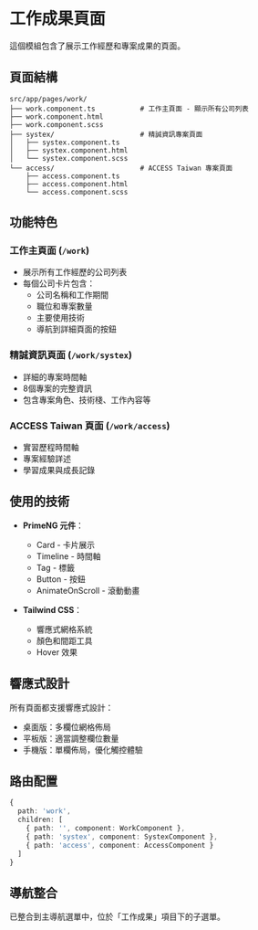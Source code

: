 # 工作成果頁面

這個模組包含了展示工作經歷和專案成果的頁面。

## 頁面結構

```
src/app/pages/work/
├── work.component.ts           # 工作主頁面 - 顯示所有公司列表
├── work.component.html
├── work.component.scss
├── systex/                     # 精誠資訊專案頁面
│   ├── systex.component.ts
│   ├── systex.component.html
│   └── systex.component.scss
└── access/                     # ACCESS Taiwan 專案頁面
    ├── access.component.ts
    ├── access.component.html
    └── access.component.scss
```

## 功能特色

### 工作主頁面 (`/work`)
- 展示所有工作經歷的公司列表
- 每個公司卡片包含：
  - 公司名稱和工作期間
  - 職位和專案數量
  - 主要使用技術
  - 導航到詳細頁面的按鈕

### 精誠資訊頁面 (`/work/systex`)
- 詳細的專案時間軸
- 8個專案的完整資訊
- 包含專案角色、技術棧、工作內容等

### ACCESS Taiwan 頁面 (`/work/access`)
- 實習歷程時間軸
- 專案經驗詳述
- 學習成果與成長記錄

## 使用的技術

- **PrimeNG 元件**：
  - Card - 卡片展示
  - Timeline - 時間軸
  - Tag - 標籤
  - Button - 按鈕
  - AnimateOnScroll - 滾動動畫

- **Tailwind CSS**：
  - 響應式網格系統
  - 顏色和間距工具
  - Hover 效果

## 響應式設計

所有頁面都支援響應式設計：
- 桌面版：多欄位網格佈局
- 平板版：適當調整欄位數量
- 手機版：單欄佈局，優化觸控體驗

## 路由配置

```typescript
{ 
  path: 'work', 
  children: [
    { path: '', component: WorkComponent },
    { path: 'systex', component: SystexComponent },
    { path: 'access', component: AccessComponent }
  ]
}
```

## 導航整合

已整合到主導航選單中，位於「工作成果」項目下的子選單。
